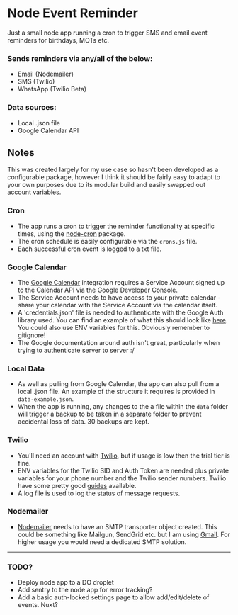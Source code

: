 # Node Event Reminder
Just a small node app running a cron to trigger SMS and email event reminders for birthdays, MOTs etc.

### Sends reminders via any/all of the below:
- Email (Nodemailer)
- SMS (Twilio)
- WhatsApp (Twilio Beta)

### Data sources:
- Local .json file
- Google Calendar API

## Notes
This was created largely for my use case so hasn't been developed as a configurable package, however I think it should be fairly easy to adapt to your own purposes due to its modular build and easily swapped out account variables.

### Cron
- The app runs a cron to trigger the reminder functionality at specific times, using the [node-cron](https://github.com/node-cron/node-cron "See node-cron on GitHub") package.
- The cron schedule is easily configurable via the `crons.js` file.
- Each successful cron event is logged to a txt file.

### Google Calendar
- The [Google Calendar](https://developers.google.com/calendar "Google Calendar API docs") integration requires a Service Account signed up to the Calendar API via the Google Developer Console.
- The Service Account needs to have access to your private calendar - share your calendar with the Service Account via the calendar itself.
- A 'credentials.json' file is needed to authenticate with the Google Auth library used. You can find an example of what this should look like [here](https://github.com/googleapis/google-auth-library-nodejs#json-web-tokens "Google auth documentation - JWT"). You could also use ENV variables for this. Obviously remember to gitignore!
- The Google documentation around auth isn't great, particularly when trying to authenticate server to server :/

### Local Data
- As well as pulling from Google Calendar, the app can also pull from a local .json file. An example of the structure it requires is provided in `data-example.json`.
- When the app is running, any changes to the a file within the `data` folder will trigger a backup to be taken in a separate folder to prevent accidental loss of data. 30 backups are kept.

### Twilio
- You'll need an account with [Twilio](https://www.twilio.com/sms "Twilio SMS products"), but if usage is low then the trial tier is fine.
- ENV variables for the Twilio SID and Auth Token are needed plus private variables for your phone number and the Twilio sender numbers. Twilio have some pretty good [guides](https://www.twilio.com/console/sms/getting-started/developer-docs "Twilio SMS docs") available.
- A log file is used to log the status of message requests.

### Nodemailer
- [Nodemailer](https://nodemailer.com/about/ "Nodemailer") needs to have an SMTP transporter object created. This could be something like Mailgun, SendGrid etc. but I am using [Gmail](https://support.google.com/a/answer/176600?hl=en "Using Gmail SMTP server"). For higher usage you would need a dedicated SMTP solution.

---

### TODO?
- Deploy node app to a DO droplet
- Add sentry to the node app for error tracking?
- Add a basic auth-locked settings page to allow add/edit/delete of events. Nuxt?
